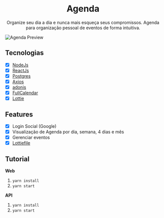 <h1 align="center">
  <br>
  Agenda
</h1>

<p align="center">
Organize seu dia a dia e nunca mais esqueça seus compromissos.
Agenda para organização pessoal de eventos de forma intuitiva.
</p>

![Agenda Preview](https://i.imgur.com/jG6XMZK.gif)

## Tecnologias

- [x] [NodeJs](https://nodejs.org/en/)
- [x] [ReactJs](https://pt-br.reactjs.org/)
- [x] [Postgres](https://github.com/postgres/postgres)
- [x] [Axios](https://github.com/axios/axios)
- [x] [adonis](https://adonisjs.com/)
- [x] [FullCalendar](https://github.com/fullcalendar/fullcalendar)
- [x] [Lottie](https://airbnb.io/lottie/)
  
## Features

- [x] Login Social (Google)
- [x] Visualização de Agenda por dia, semana, 4 dias e mês
- [x] Gerenciar eventos
- [x] [Lottiefile](https://lottiefiles.com/433-checked-done)

## Tutorial

**Web**

1. `yarn install`
2. `yarn start`

**API**

1. `yarn install`
2. `yarn start`
